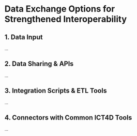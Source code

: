 # Data Exchange Options for Strengthened Interoperability
## 1. Data Input
...

## 2. Data Sharing & APIs
...

## 3. Integration Scripts & ETL Tools
...

## 4. Connectors with Common ICT4D Tools
...
